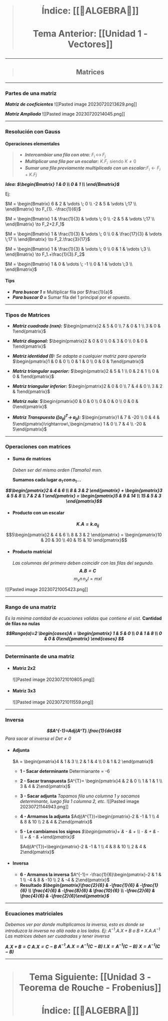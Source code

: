 > # <p align = "center">Índice: [[📐ALGEBRA📐]]</p>
> # <p align = "center"> Tema Anterior: [[Unidad 1 - Vectores]]</p>
---
> ## <p align = "center">Matrices</p>
---
### Partes de una matriz

***Matriz de coeficientes***
![[Pasted image 20230720213629.png]]

***Matriz Ampliada***
![[Pasted image 20230720214045.png]]


---
### Resolución con Gauss
#### Operaciones elementales
> - ***Intercambiar una fila con otra:*** $F_{i}\,\leftrightarrow\,F_j$
>- ***Multiplicar una fila por un escalar:*** $K.F_{i}\,$    siendo $K\neq 0$
> - ***Sumar una fila previamente multiplicado con un escalar:***$F_{i}\leftarrow F_{i}+K.Fj$

***Idea: $\begin{Bmatrix}
       1 & 0   \\
       0 & 1  \\
        \end{Bmatrix}$***


 
Ej:

$M = \begin{Bmatrix}
       6 & 2 & \vdots \; 0    \\
       -2 & 5  &  \vdots \;17 \\
        \end{Bmatrix} \to F_{1}. -\frac{1}{6}$


$M = \begin{Bmatrix}
       1 & \frac{1}{3} & \vdots \; 0    \\
       -2 & 5  &  \vdots \;17 \\
        \end{Bmatrix} \to F_2+2.F_1$

$M = \begin{Bmatrix}
       1 & \frac{1}{3} & \vdots \; 0    \\
       0 & \frac{17}{3}  &  \vdots \;17 \\
        \end{Bmatrix} \to  F_2.\frac{3}{17}$

$M = \begin{Bmatrix}
       1 & \frac{1}{3} & \vdots \; 0    \\
       0 & 1 &  \vdots \;3 \\
        \end{Bmatrix} \to  F_1.+\frac{1}{3}.F_2$

$M = \begin{Bmatrix}
       1 & 0 & \vdots \; -1    \\
       0 & 1  &  \vdots \;3 \\
        \end{Bmatrix}$


#### Tips
- ***Para buscar 1 =***  Multiplicar fila por $\frac{1}{a}$
- ***Para buscar 0 =*** Sumar fila del 1 principal por el opuesto.

---
### Tipos de Matrices
- ***Matriz cuadrada (nxn):*** $\begin{pmatrix}2 & 5 & 0  \\ 7 & 0 & 1  \\ 3 & 0 & 1\end{pmatrix}$

- ***Matriz diagonal:*** $\begin{pmatrix}2 & 0 & 0  \\ 0 & 3 & 0  \\ 0 & 0 & 1\end{pmatrix}$

- ***Matriz identidad (I):***
*Se adapta a cualquier matriz para operarla*
 $\begin{pmatrix}1 & 0 & 0  \\ 0 & 1 & 0  \\ 0 & 0 & 1\end{pmatrix}$ 

- ***Matriz triangular superior:*** $\begin{pmatrix}2 & 5 & 1  \\ 0 & 2 & 1  \\ 0 & 0 & 1\end{pmatrix}$

- ***Matriz triangular inferior:*** $\begin{pmatrix}2 & 0 & 0  \\ 7 & 4 & 0  \\ 3 & 2 & 1\end{pmatrix}$

- ***Matriz nula:*** $\begin{pmatrix}0 & 0 & 0  \\ 0 & 0 & 0  \\ 0 & 0 & 0\end{pmatrix}$

- ***Matriz Transpuesta ($[a_{ij}]^T\rightarrow\,a_{ji}$):*** $\begin{pmatrix}1 & 7 & -20 \\ 0 & 4 & 5\end{pmatrix}\rightarrow\,\begin{pmatrix} 1 & 0 \\ 7  & 4 \\ -20 & 5\end{pmatrix}$

---
### Operaciones con matrices
- #### Suma de matrices
	*Deben ser del mismo orden (Tamaño) mxn.*


	**Sumamos cada lugar $a_{1}\, con\, a_{1}...$**

***$$\begin{pmatrix}2 & 4 & 6  \\ 8 & 3 & 2 \end{pmatrix} + \begin{pmatrix}3 & 5 & 8  \\ 7 & 2 & 1 \end{pmatrix} = \begin{pmatrix}5 & 9 & 14  \\ 15 & 5 & 3 \end{pmatrix}$$***

- #### Producto con un escalar
	***$$K.A=k.a_{ij}$$***

$$5\begin{pmatrix}2 & 4 & 6  \\ 8 & 3 & 2 \end{pmatrix} = \begin{pmatrix}10 & 20 & 30  \\ 40 & 15 & 10 \end{pmatrix}$$

- #### Producto matricial
	*Las columnas del primero deben coincidir con las filas del segundo.*
	***$$A.B = C$$***
	$$m_{x}n\, n_{x}l = mxl$$

![[Pasted image 20230721005423.png]]

---
### Rango de una matriz
*Es la mínima cantidad de ecuaciones validas que contiene el sist.*
**Cantidad de filas no nulas**

***$$Rango(a)=2 \begin{cases}A = \begin{pmatrix} 1 & 5 & 0 \\ 0 & 1 & 8 \\ 0 & 0 & 0\end{pmatrix} \end{cases} $$***

---
### Determinante de una matriz
- #### Matriz 2x2
	![[Pasted image 20230721010805.png]]

- #### Matriz 3x3
	![[Pasted image 20230721011559.png]]

---
### Inversa
***$$A^{-1}=Adj(A^T).\frac{1}{det}$$***
*Para sacar al inversa el $Det \neq 0$*

- #### Adjunta
	$A = \begin{pmatrix}4 & 1 & 3 \\ 2 & 1 & 4 \\ 0 & 1 & 2 \end{pmatrix}$
	
	- **1 - Sacar determinante**
		Determianante = -6

	- **2 - Sacar transpuesta**
		$A^{T}= \begin{pmatrix}4 & 2 & 0 \\ 1 & 1 & 1 \\ 3 & 4 & 2\end{pmatrix}$
	- **3 - Sacar adjunta**
		*Tapamos fila uno columna 1 y sacamos determinante, luego fila 1 columna 2, etc.*
		![[Pasted image 20230721144943.png]]
	- **4 - Armamos la adjunta**
		$Adj(A^{T})=\begin{pmatrix}-2 & -1 & 1 \\ 4 & 8 & 10 \\ 2 & 4 & 2\end{pmatrix}$
	- **5 - Le cambiamos los signos**
		 *$\begin{pmatrix}+ & - & + \\ - & + & - \\ + & - & +\end{pmatrix}$*

		$Adj(A^{T})=\begin{pmatrix}-2 & -1 & 1 \\ 4 & 8 & 10 \\ 2 & 4 & 2\end{pmatrix}$
- #### Inversa

	- **6 - Armamos la inversa**
		$A^{-1}= -\frac{1}{6}\begin{pmatrix}-2 & 1 & 1 \\ -4 & 8 & -10 \\ 2 & -4 & 2\end{pmatrix}$
	- **Resultado**
		***$\begin{pmatrix}\frac{2}{6} & -\frac{1}{6} & -\frac{1}{6}  \\ \frac{4}{6} & -\frac{8}{6} & \frac{10}{6} \\ -\frac{2}{6} & \frac{4}{6} & -\frac{2}{6}\end{pmatrix}$***

---
### Ecuaciones matriciales

*Debemos ver por donde multiplicamos la inversa, esto es donde se introduzca la inversa no allá nada a los lados. Ej: $A^{-1}.A.X + B\: o \: B + X.A.A^{-1}$*
*Las matrices deben ser cuadradas y tener inversa*

***$A.X+B=C$***
***$A.X=C - B$***
***$A^{-1}.A.X=A^{-1}(C - B)$***
***$I.X=A^{-1}(C - B)$***
***$X=A^{-1}(C - B)$***


---
> # <p align = "center"> Tema Siguiente: [[Unidad 3 - Teorema de Rouche - Frobenius]]</p>
> # <p align = "center">Índice: [[📐ALGEBRA📐]]</p>